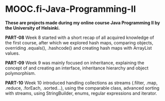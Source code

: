 # MOOC.fi-Java-Programming-II
**These are projects made during my online course Java Programming II by the University of Helsinki.**

**PART-08** Week 8 started with a short recap of all acquired knowledge of the first course, after which we explored hash maps, comparing objects, overriding .equals(), .hashcode() and creating hash maps with ArrayList values.

**PART-09** Week 9 was mainly focused on inheritance, explaining the concept of and creating an interface, inheritance hierarchy and object polymorphism.

**PART-10** Week 10 introduced handling collections as streams (.filter, .map, .reduce, .forEach, .sorted...), using the comparable class, advanced sorting with streams, using StringBuilder, enums, regular expressions and iterator.
